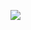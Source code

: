 <img src="https://komarev.com/ghpvc/?username=dynamlght&color=CD1003&style=plastic&label=🎇" />⠀
<p align="center">

